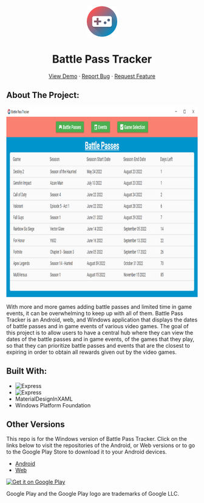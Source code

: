 <div align='center'>
  <img src='./images/logo.png' width='80' height='80'/>
  <h1 align="center">Battle Pass Tracker</h1>
  <a href="https://github.com/Jimmy-Du/battle-pass-tracker-wpf/releases/tag/v1.0.0">View Demo</a>
  ·
  <a href="https://github.com/Jimmy-Du/battle-pass-tracker-wpf/issues">Report Bug</a>
  ·
  <a href="https://github.com/Jimmy-Du/battle-pass-tracker-wpf/issues">Request Feature</a>
</div>

## About The Project:
<img src="./images/battle-pass-screen.png" alt="Battle Pass Screen View" width="850" height="500"/>

With more and more games adding battle passes and limited time in game events, it can be overwhelming to keep up with all of them. Battle Pass Tracker is an Android, web, and Windows application that displays the dates of battle passes and in game events of various video games. The goal of this project is to allow users to have a central hub where they can view the dates of the battle passes and in game events, of the games that they play, so that they can prioritize battle passes and events that are the closest to expiring in order to obtain all rewards given out by the video games.

## Built With:
<ul>
  <li>
    <img src='https://img.shields.io/badge/.NET 6-512BD4?style=for-the-badge&logo=.net&logoColor=FFFFFF' alt='Express'/>
  </li>
  <li>
    <img src='https://img.shields.io/badge/C%23-eeeeee?style=for-the-badge&logo=csharp&logoColor=239120' alt='Express'/>
  </li>
  <li>MaterialDesignInXAML</li>
  <li>Windows Platform Foundation</li>
</ul>

## Other Versions
This repo is for the Windows version of Battle Pass Tracker. Click on the links below to visit the repositories of the Android, or Web versions or to go to the Google Play Store to download it to your Android devices.
<ul>
  <li><a href='https://github.com/Jimmy-Du/battle-pass-tracker-android'>Android</a></li>
  <li><a href='https://github.com/Jimmy-Du/battle-pass-tracker'>Web</a></li>
</ul>

<a href='https://play.google.com/store/apps/details?id=com.jdu.battlepasstracker&pcampaignid=pcampaignidMKT-Other-global-all-co-prtnr-py-PartBadge-Mar2515-1'>
  <img alt='Get it on Google Play' src='https://play.google.com/intl/en_us/badges/static/images/badges/en_badge_web_generic.png' width='200' height='100'/>
</a>

Google Play and the Google Play logo are trademarks of Google LLC.